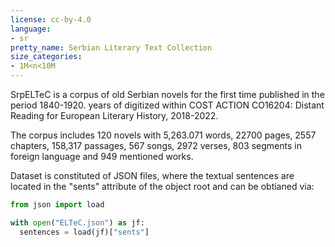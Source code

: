 ```yaml
---
license: cc-by-4.0
language:
- sr
pretty_name: Serbian Literary Text Collection
size_categories:
- 1M<n<10M
---
```


SrpELTeC is a corpus of old Serbian novels for the first time published in the period 1840-1920. years of digitized within COST ACTION CO16204: Distant Reading for European Literary History, 2018-2022.

The corpus includes 120 novels with 5,263.071 words, 22700 pages, 2557 chapters, 158,317 passages, 567 songs, 2972 verses, 803 segments in foreign language and 949 mentioned works.

Dataset is constituted of JSON files, where the textual sentences are located in the "sents" attribute of the object root and can be obtianed via:

```python
from json import load

with open("ELTeC.json") as jf:
  sentences = load(jf)["sents"]
```
